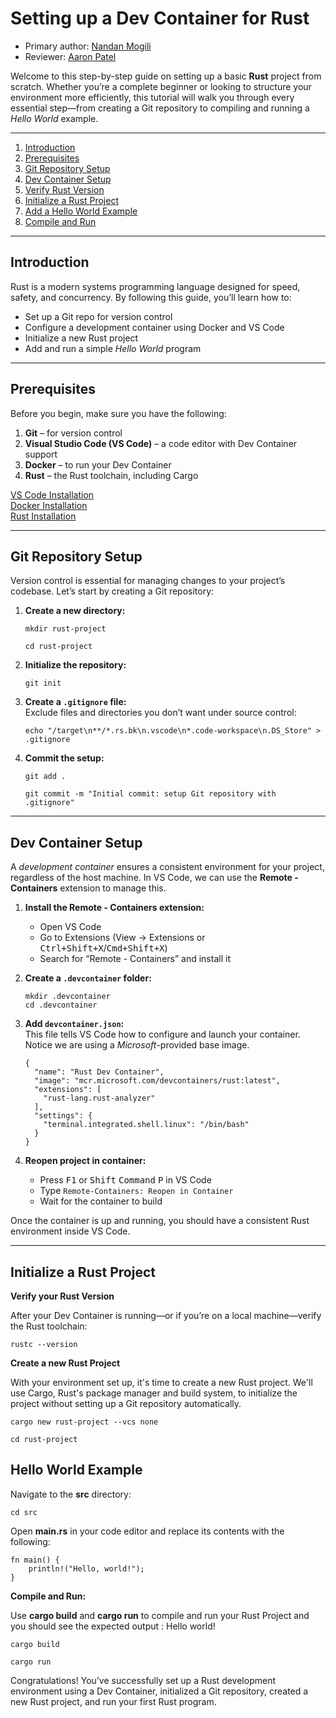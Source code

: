 # Setting up a Dev Container for Rust

* Primary author: [Nandan Mogili](https://github.com/nandanmogili)  
* Reviewer: [Aaron Patel](https://github.com/arpatell)

Welcome to this step-by-step guide on setting up a basic **Rust** project from scratch. Whether you’re a complete beginner or looking to structure your environment more efficiently, this tutorial will walk you through every essential step—from creating a Git repository to compiling and running a _Hello World_ example.

---

1. [Introduction](#introduction)  
2. [Prerequisites](#prerequisites)  
3. [Git Repository Setup](#git-repository-setup)  
4. [Dev Container Setup](#dev-container-setup)  
5. [Verify Rust Version](#verify-rust-version)  
6. [Initialize a Rust Project](#initialize-a-rust-project)  
7. [Add a Hello World Example](#add-a-hello-world-example)  
8. [Compile and Run](#compile-and-run)  

---

## Introduction

Rust is a modern systems programming language designed for speed, safety, and concurrency. By following this guide, you’ll learn how to:

- Set up a Git repo for version control  
- Configure a development container using Docker and VS Code  
- Initialize a new Rust project  
- Add and run a simple _Hello World_ program  

---

## Prerequisites

Before you begin, make sure you have the following:

1. **Git** – for version control  
2. **Visual Studio Code (VS Code)** – a code editor with Dev Container support  
3. **Docker** – to run your Dev Container  
4. **Rust** – the Rust toolchain, including Cargo  

[VS Code Installation](https://code.visualstudio.com/docs/setup/setup-overview)  
[Docker Installation](https://docs.docker.com/get-docker/)  
[Rust Installation](https://www.rust-lang.org/tools/install)

---

## Git Repository Setup

Version control is essential for managing changes to your project’s codebase. Let’s start by creating a Git repository:




1. **Create a new directory:**

    ```
    mkdir rust-project
    ```

    ```
    cd rust-project
    ```

2. **Initialize the repository:**

    ```
    git init
    ```

3. **Create a `.gitignore` file:**  
   Exclude files and directories you don’t want under source control:

    ```
    echo "/target\n**/*.rs.bk\n.vscode\n*.code-workspace\n.DS_Store" > .gitignore
    ```

4. **Commit the setup:**

    ```
    git add .
    ```

    ```
    git commit -m "Initial commit: setup Git repository with .gitignore"
    ```


---

## Dev Container Setup

A *development container* ensures a consistent environment for your project, regardless of the host machine. In VS Code, we can use the **Remote - Containers** extension to manage this.

1. **Install the Remote - Containers extension:**
   - Open VS Code  
   - Go to Extensions (View → Extensions or <kbd>Ctrl+Shift+X</kbd>/<kbd>Cmd+Shift+X</kbd>)  
   - Search for “Remote - Containers” and install it  

2. **Create a `.devcontainer` folder:**

    ```
    mkdir .devcontainer
    cd .devcontainer
    ```

3. **Add `devcontainer.json`:**  
   This file tells VS Code how to configure and launch your container. Notice we are using a *Microsoft*-provided base image.

    
    ```
    {
      "name": "Rust Dev Container",
      "image": "mcr.microsoft.com/devcontainers/rust:latest",
      "extensions": [
        "rust-lang.rust-analyzer"
      ],
      "settings": {
        "terminal.integrated.shell.linux": "/bin/bash"
      }
    }
    ```

4. **Reopen project in container:**  
   - Press <kbd>F1</kbd> or <kbd>Shift</kbd> <kbd>Command</kbd> <kbd>P</kbd> in VS Code  
   - Type `Remote-Containers: Reopen in Container`  
   - Wait for the container to build  

Once the container is up and running, you should have a consistent Rust environment inside VS Code.

---

## Initialize a Rust Project

**Verify your Rust Version**

After your Dev Container is running—or if you’re on a local machine—verify the Rust toolchain:

```
rustc --version
```

**Create a new Rust Project**

With your environment set up, it's time to create a new Rust project. We'll use Cargo, Rust's package manager and build system, to initialize the project without setting up a Git repository automatically.

```
cargo new rust-project --vcs none
```
```
cd rust-project
```

## Hello World Example 

Navigate to the **src** directory:
```
cd src
```
Open **main.rs** in your code editor and replace its contents with the following:
```
fn main() {
    println!("Hello, world!");
}
```


**Compile and Run:**

Use **cargo build** and **cargo run** to compile and run your Rust Project and you should see the expected output : Hello world!

```
cargo build
```

```
cargo run
```

Congratulations! You’ve successfully set up a Rust development environment using a Dev Container, initialized a Git repository, created a new Rust project, and run your first Rust program.